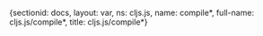 {sectionid: docs, layout: var, ns: cljs.js, name: compile*, full-name: cljs.js/compile*,
  title: cljs.js/compile*}
